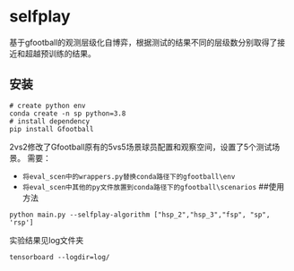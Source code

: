 # selfplay
基于gfootball的观测层级化自博弈，根据测试的结果不同的层级数分别取得了接近和超越预训练的结果。
## 安装
```shell
# create python env
conda create -n sp python=3.8
# install dependency
pip install Gfootball
```
2vs2修改了Gfootball原有的5vs5场景球员配置和观察空间，设置了5个测试场景。
需要：
- `将eval_scen中的wrappers.py替换conda路径下的gfootball\env`
- `将eval_scen中其他的py文件放置到conda路径下的gfootball\scenarios`
##使用方法
```shell
python main.py --selfplay-algorithm ["hsp_2","hsp_3","fsp", "sp", 'rsp']
```
实验结果见log文件夹
```shell
tensorboard --logdir=log/
```

